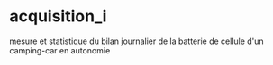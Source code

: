 # acquisition_i
mesure et statistique du bilan journalier de la batterie de cellule d'un camping-car en autonomie
